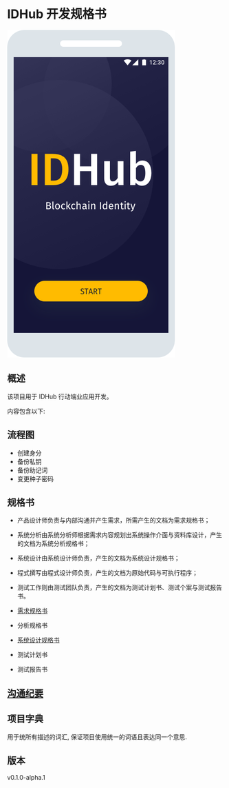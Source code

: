 # IDHub 开发规格书
![Screenshot](assets/screen-splash.png)

## 概述

该项目用于 IDHub 行动端业应用开发。

内容包含以下:

## 流程图

* 创建身分
* 备份私钥
* 备份助记词
* 变更种子密码

## 规格书

* 产品设计师负责与内部沟通并产生需求，所需产生的文档为需求规格书；
* 系统分析由系统分析师根据需求内容规划出系统操作介面与资料库设计，产生的文档为系统分析规格书；
* 系统设计由系统设计师负责，产生的文档为系统设计规格书；
* 程式撰写由程式设计师负责，产生的文档为原始代码与可执行程序；
* 测试工作则由测试团队负责，产生的文档为测试计划书、测试个案与测试报告书。

* [需求规格书](./requirements.md)
* 分析规格书
* [系统设计规格书](./system-architecture.md)
* 测试计划书
* 测试报告书

## [沟通纪要](./interviews.md)

## 项目字典

用于统所有描述的词汇, 保证项目使用统一的词语且表达同一个意思.

## 版本
v0.1.0-alpha.1